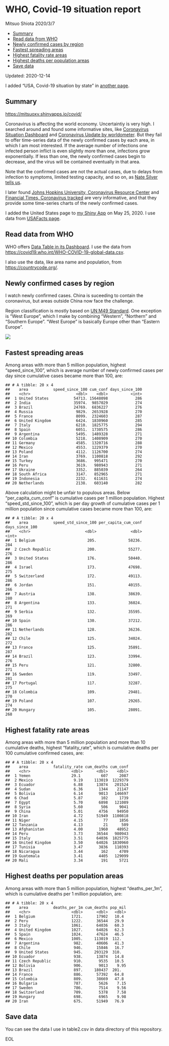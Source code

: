 WHO, Covid-19 situation report
================
Mitsuo Shiota
2020/3/7

  - [Summary](#summary)
  - [Read data from WHO](#read-data-from-who)
  - [Newly confirmed cases by region](#newly-confirmed-cases-by-region)
  - [Fastest spreading areas](#fastest-spreading-areas)
  - [Highest fatality rate areas](#highest-fatality-rate-areas)
  - [Highest deaths per population
    areas](#highest-deaths-per-population-areas)
  - [Save data](#save-data)

Updated: 2020-12-14

I added “USA, Covid-19 situation by state” in [another page](USA.md).

## Summary

<https://mitsuoxv.shinyapps.io/covid/>

Coronavirus is affecting the world economy. Uncertaintiy is very high. I
searched around and found some informative sites, like [Coronavirus
Situation
Dashboard](https://who.maps.arcgis.com/apps/opsdashboard/index.html#/c88e37cfc43b4ed3baf977d77e4a0667)
and [Coronavirus Update by
worldometer](https://www.worldometers.info/coronavirus/). But they fail
to offer time-series data of the newly confirmed cases by each area, in
which I am most interested. If the average number of infections one
infected person inflict is even slightly more than one, infections grow
exponentially. If less than one, the newly confirmed cases begin to
decrease, and the virus will be contained eventually in that area.

Note that the confirmed cases are not the actual cases, due to delays
from infection to symptoms, limited testing capacity, and so on, as
[Nate Silver tells
us](https://fivethirtyeight.com/features/coronavirus-case-counts-are-meaningless/).

I later found [Johns Hopkins University, Coronavirus Resource
Center](https://coronavirus.jhu.edu/) and [Financial Times, Coronavirus
tracked](https://www.ft.com/content/a26fbf7e-48f8-11ea-aeb3-955839e06441)
are very informative, and that they provide some time-series charts of
the newly confirmed cases.

I added the United States page to [my Shiny
App](https://mitsuoxv.shinyapps.io/covid/) on May 25, 2020. I use data
from [USAFacts
page](https://usafacts.org/visualizations/coronavirus-covid-19-spread-map/).

## Read data from WHO

WHO offers [Data Table in its Dashboard](https://covid19.who.int/table).
I use the data from
<https://covid19.who.int/WHO-COVID-19-global-data.csv>.

I also use the data, like area name and population, from
<https://countrycode.org/>.

## Newly confirmed cases by region

I watch newly confirmed cases. China is suceeding to contain the
coronavirus, but areas outside China now face the challenge.

Region classification is mostly based on [UN M49
Standard](https://unstats.un.org/unsd/methodology/m49/). One exception
is “West Europe”, which I make by combining “Western”, “Northern” and
“Southern Europe”. “West Europe” is basically Europe other than
“Eastern Europe”.

![](README_files/figure-gfm/chart-1.png)<!-- -->

## Fastest spreading areas

Among areas with more than 5 million population, highest
“speed\_since\_100”, which is average number of newly confirmed cases
per day since cumulative cases became more than 100, are:

    ## # A tibble: 20 x 4
    ##    area           speed_since_100 cum_conf days_since_100
    ##    <chr>                    <dbl>    <dbl>          <int>
    ##  1 United States           54713. 15648098            286
    ##  2 India                   35974.  9857029            274
    ##  3 Brazil                  24769.  6836227            276
    ##  4 Russia                   9829.  2653928            270
    ##  5 France                   8099.  2324603            287
    ##  6 United Kingdom           6424.  1830960            285
    ##  7 Italy                    6210.  1825775            294
    ##  8 Spain                    6051.  1730575            286
    ##  9 Argentina                5495.  1489328            271
    ## 10 Colombia                 5218.  1408909            270
    ## 11 Germany                  4585.  1320716            288
    ## 12 Mexico                   4553.  1229379            270
    ## 13 Poland                   4112.  1126700            274
    ## 14 Iran                     3769.  1100818            292
    ## 15 Turkey                   3686.   995471            270
    ## 16 Peru                     3619.   980943            271
    ## 17 Ukraine                  3352.   885039            264
    ## 18 South Africa             3147.   852965            271
    ## 19 Indonesia                2232.   611631            274
    ## 20 Netherlands              2138.   603140            282

Above calculation might be unfair to populous areas. Below
“per\_capita\_cum\_conf” is cumulative cases per 1 million population.
Highest “speed\_std\_since\_100”, which is per day growth of cumulative
cases per 1 million population since cumulative cases became more than
100, are:

    ## # A tibble: 20 x 4
    ##    area           speed_std_since_100 per_capita_cum_conf days_since_100
    ##    <chr>                        <dbl>               <dbl>          <int>
    ##  1 Belgium                       205.              58236.            284
    ##  2 Czech Republic                200.              55277.            276
    ##  3 United States                 176.              50440.            286
    ##  4 Israel                        173.              47698.            275
    ##  5 Switzerland                   172.              49113.            286
    ##  6 Jordan                        151.              40155.            266
    ##  7 Austria                       138.              38639.            280
    ##  8 Argentina                     133.              36024.            271
    ##  9 Serbia                        132.              35595.            269
    ## 10 Spain                         130.              37212.            286
    ## 11 Netherlands                   128.              36236.            282
    ## 12 Chile                         125.              34024.            272
    ## 13 France                        125.              35891.            287
    ## 14 Brazil                        123.              33994.            276
    ## 15 Peru                          121.              32800.            271
    ## 16 Sweden                        119.              33497.            281
    ## 17 Portugal                      117.              32287.            275
    ## 18 Colombia                      109.              29481.            270
    ## 19 Poland                        107.              29265.            274
    ## 20 Hungary                       105.              28091.            268

## Highest fatality rate areas

Among areas with more than 5 million population and more than 10
cumulative deaths, highest “fatality\_rate”, which is cumulative deaths
per 100 cumulative confirmed cases, are:

    ## # A tibble: 20 x 4
    ##    area           fatality_rate cum_deaths cum_conf
    ##    <chr>                  <dbl>      <dbl>    <dbl>
    ##  1 Yemen                  29.1         607     2087
    ##  2 Mexico                  9.19     113019  1229379
    ##  3 Ecuador                 6.88      13874   201524
    ##  4 Sudan                   6.36       1344    21147
    ##  5 Bolivia                 6.14       9013   146697
    ##  6 Chad                    5.87        102     1739
    ##  7 Egypt                   5.70       6898   121089
    ##  8 Syria                   5.60        506     9041
    ##  9 China                   5.01       4756    94950
    ## 10 Iran                    4.72      51949  1100818
    ## 11 Niger                   4.15         77     1856
    ## 12 Tanzania                4.13         21      509
    ## 13 Afghanistan             4.00       1960    48952
    ## 14 Peru                    3.73      36544   980943
    ## 15 Italy                   3.51      64036  1825775
    ## 16 United Kingdom          3.50      64026  1830960
    ## 17 Tunisia                 3.47       3836   110393
    ## 18 Nicaragua               3.44        162     4709
    ## 19 Guatemala               3.41       4405   129099
    ## 20 Mali                    3.34        191     5721

## Highest deaths per population areas

Among areas with more than 5 million population, highest
“deaths\_per\_1m”, which is cumulative deaths per 1 million
population, are:

    ## # A tibble: 20 x 4
    ##    area           deaths_per_1m cum_deaths pop_mil
    ##    <chr>                  <dbl>      <dbl>   <dbl>
    ##  1 Belgium                1721.      17902   10.4 
    ##  2 Peru                   1222.      36544   29.9 
    ##  3 Italy                  1061.      64036   60.3 
    ##  4 United Kingdom         1027.      64026   62.3 
    ##  5 Spain                  1024.      47624   46.5 
    ##  6 Mexico                 1005.     113019  112.  
    ##  7 Argentina               982.      40606   41.3 
    ##  8 Chile                   946.      15846   16.7 
    ##  9 United States           945.     293129  310.  
    ## 10 Ecuador                 938.      13874   14.8 
    ## 11 Czech Republic          910.       9535   10.5 
    ## 12 Bolivia                 906.       9013    9.95
    ## 13 Brazil                  897.     180437  201.  
    ## 14 France                  886.      57392   64.8 
    ## 15 Colombia                809.      38669   47.8 
    ## 16 Bulgaria                787.       5626    7.15
    ## 17 Sweden                  786.       7514    9.56
    ## 18 Switzerland             709.       5378    7.58
    ## 19 Hungary                 698.       6965    9.98
    ## 20 Iran                    675.      51949   76.9

## Save data

You can see the data I use in table2.csv in data directory of this
repository.

EOL
